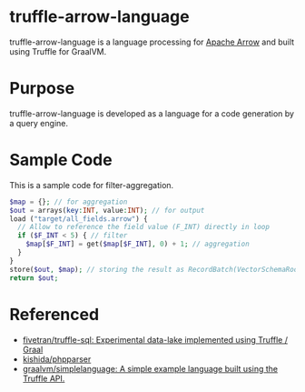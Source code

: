 truffle-arrow-language
======================

truffle-arrow-language is a language processing for [Apache Arrow](https://arrow.apache.org) and built using Truffle for GraalVM.

Purpose
=======
truffle-arrow-language is developed as a language for a code generation by a query engine.

Sample Code
===========
This is a sample code for filter-aggregation.
```php
$map = {}; // for aggregation
$out = arrays(key:INT, value:INT); // for output
load ("target/all_fields.arrow") {
  // Allow to reference the field value (F_INT) directly in loop
  if ($F_INT < 5) { // filter
    $map[$F_INT] = get($map[$F_INT], 0) + 1; // aggregation
  }
}
store($out, $map); // storing the result as RecordBatch(VectorSchemaRoot)
return $out;
```

Referenced
==========
- [fivetran/truffle-sql: Experimental data-lake implemented using Truffle / Graal ](https://github.com/fivetran/truffle-sql)
- [kishida/phpparser](https://github.com/kishida/phpparser)
- [graalvm/simplelanguage: A simple example language built using the Truffle API.](https://github.com/graalvm/simplelanguage)